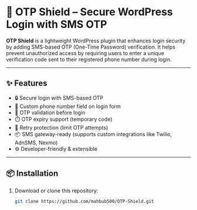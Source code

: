 # 🔐 OTP Shield – Secure WordPress Login with SMS OTP

**OTP Shield** is a lightweight WordPress plugin that enhances login security by adding SMS-based OTP (One-Time Password) verification. It helps prevent unauthorized access by requiring users to enter a unique verification code sent to their registered phone number during login.

---

## ✨ Features

- 🔒 Secure login with SMS-based OTP
- 📱 Custom phone number field on login form
- 🧾 OTP validation before login
- ⏱️ OTP expiry support (temporary code)
- 🔁 Retry protection (limit OTP attempts)
- 📦 SMS gateway-ready (supports custom integrations like Twilio, AdnSMS, Nexmo)
- ⚙️ Developer-friendly & extensible

---

## 📦 Installation

1. Download or clone this repository:
   ```bash
   git clone https://github.com/mahbub500/OTP-Shield.git
